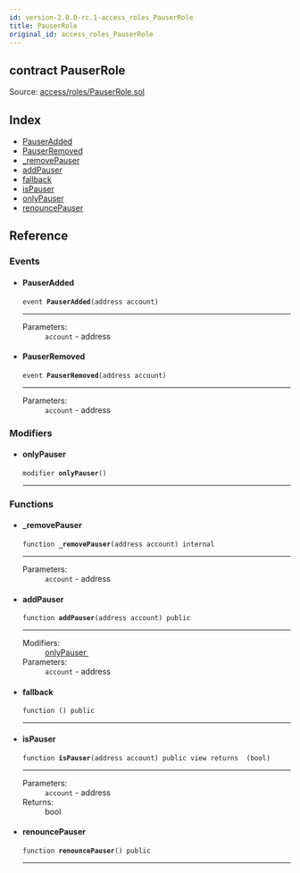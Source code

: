 ```yaml
---
id: version-2.0.0-rc.1-access_roles_PauserRole
title: PauserRole
original_id: access_roles_PauserRole
---
```


<div class="contract-doc"><div class="contract"><h2 class="contract-header"><span class="contract-kind">contract</span> PauserRole</h2><div class="source">Source: <a href="https://github.com/OpenZeppelin/zeppelin-solidity/blob/v2.0.0-rc.1/contracts/access/roles/PauserRole.sol" target="_blank">access/roles/PauserRole.sol</a></div></div><div class="index"><h2>Index</h2><ul><li><a href="access_roles_PauserRole.html#PauserAdded">PauserAdded</a></li><li><a href="access_roles_PauserRole.html#PauserRemoved">PauserRemoved</a></li><li><a href="access_roles_PauserRole.html#_removePauser">_removePauser</a></li><li><a href="access_roles_PauserRole.html#addPauser">addPauser</a></li><li><a href="access_roles_PauserRole.html#">fallback</a></li><li><a href="access_roles_PauserRole.html#isPauser">isPauser</a></li><li><a href="access_roles_PauserRole.html#onlyPauser">onlyPauser</a></li><li><a href="access_roles_PauserRole.html#renouncePauser">renouncePauser</a></li></ul></div><div class="reference"><h2>Reference</h2><div class="events"><h3>Events</h3><ul><li><div class="item event"><span id="PauserAdded" class="anchor-marker"></span><h4 class="name">PauserAdded</h4><div class="body"><code class="signature">event <strong>PauserAdded</strong><span>(address account) </span></code><hr/><dl><dt><span class="label-parameters">Parameters:</span></dt><dd><div><code>account</code> - address</div></dd></dl></div></div></li><li><div class="item event"><span id="PauserRemoved" class="anchor-marker"></span><h4 class="name">PauserRemoved</h4><div class="body"><code class="signature">event <strong>PauserRemoved</strong><span>(address account) </span></code><hr/><dl><dt><span class="label-parameters">Parameters:</span></dt><dd><div><code>account</code> - address</div></dd></dl></div></div></li></ul></div><div class="modifiers"><h3>Modifiers</h3><ul><li><div class="item modifier"><span id="onlyPauser" class="anchor-marker"></span><h4 class="name">onlyPauser</h4><div class="body"><code class="signature">modifier <strong>onlyPauser</strong><span>() </span></code><hr/></div></div></li></ul></div><div class="functions"><h3>Functions</h3><ul><li><div class="item function"><span id="_removePauser" class="anchor-marker"></span><h4 class="name">_removePauser</h4><div class="body"><code class="signature">function <strong>_removePauser</strong><span>(address account) </span><span>internal </span></code><hr/><dl><dt><span class="label-parameters">Parameters:</span></dt><dd><div><code>account</code> - address</div></dd></dl></div></div></li><li><div class="item function"><span id="addPauser" class="anchor-marker"></span><h4 class="name">addPauser</h4><div class="body"><code class="signature">function <strong>addPauser</strong><span>(address account) </span><span>public </span></code><hr/><dl><dt><span class="label-modifiers">Modifiers:</span></dt><dd><a href="access_roles_PauserRole.html#onlyPauser">onlyPauser </a></dd><dt><span class="label-parameters">Parameters:</span></dt><dd><div><code>account</code> - address</div></dd></dl></div></div></li><li><div class="item function"><span id="fallback" class="anchor-marker"></span><h4 class="name">fallback</h4><div class="body"><code class="signature">function <strong></strong><span>() </span><span>public </span></code><hr/></div></div></li><li><div class="item function"><span id="isPauser" class="anchor-marker"></span><h4 class="name">isPauser</h4><div class="body"><code class="signature">function <strong>isPauser</strong><span>(address account) </span><span>public </span><span>view </span><span>returns  (bool) </span></code><hr/><dl><dt><span class="label-parameters">Parameters:</span></dt><dd><div><code>account</code> - address</div></dd><dt><span class="label-return">Returns:</span></dt><dd>bool</dd></dl></div></div></li><li><div class="item function"><span id="renouncePauser" class="anchor-marker"></span><h4 class="name">renouncePauser</h4><div class="body"><code class="signature">function <strong>renouncePauser</strong><span>() </span><span>public </span></code><hr/></div></div></li></ul></div></div></div>
